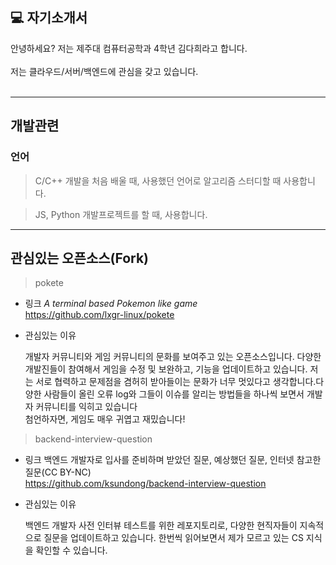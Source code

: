 ## 💻 자기소개서

안녕하세요? 저는 제주대 컴퓨터공학과 4학년 김다희라고 합니다.<br>
<br>
저는 클라우드/서버/백엔드에 관심을 갖고 있습니다.<br>
<br>

---

## 개발관련

### 언어

> C/C++
개발을 처음 배울 때, 사용했던 언어로 알고리즘 스터디할 때 사용합니다.

> JS, Python
개발프로젝트를 할 때, 사용합니다.

---

## 관심있는 오픈소스(Fork)

> pokete
- 링크
    *A terminal based Pokemon like game* <br>
    https://github.com/lxgr-linux/pokete

- 관심있는 이유

    개발자 커뮤니티와 게임 커뮤니티의 문화를 보여주고 있는 오픈소스입니다. 다양한 개발진들이 참여해서 게임을 수정 및 보완하고, 기능을 업데이트하고 있습니다. 저는 서로 협력하고 문제점을 겸허히 받아들이는 문화가 너무 멋있다고 생각합니다.다양한 사람들이 올린 오류 log와 그들이 이슈를 알리는 방법들을 하나씩 보면서 개발자 커뮤니티를 익히고 있습니다<br>
    첨언하자면, 게임도 매우 귀엽고 재밌습니다!

> backend-interview-question
- 링크
    백엔드 개발자로 입사를 준비하며 받았던 질문, 예상했던 질문, 인터넷 참고한 질문(CC BY-NC)<br>
    https://github.com/ksundong/backend-interview-question

- 관심있는 이유

    백엔드 개발자 사전 인터뷰 테스트를 위한 레포지토리로, 다양한 현직자들이 지속적으로 질문을 업데이트하고 있습니다. 한번씩 읽어보면서 제가 모르고 있는 CS 지식을 확인할 수 있습니다.